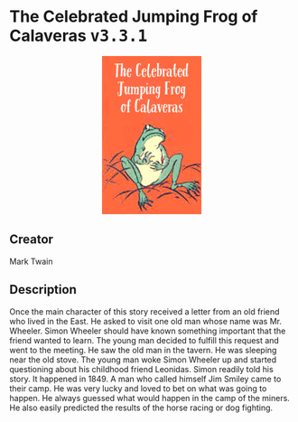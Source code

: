 
# The Celebrated Jumping Frog of Calaveras <kbd>v3.3.1</kbd>

<center>
  <img src="./cover-1024.jpg"/>
</center>

## Creator
Mark Twain

## Description
Once the main character of this story received a letter from an old friend who lived in the East. He asked to visit one old man whose name was Mr. Wheeler. Simon Wheeler should have known something important that the friend wanted to learn. The young man decided to fulfill this request and went to the meeting. He saw the old man in the tavern. He was sleeping near the old stove. The young man woke Simon Wheeler up and started questioning about his childhood friend Leonidas. Simon readily told his story. It happened in 1849.  A man who called himself Jim Smiley came to their camp. He was very lucky and loved to bet on what was going to happen. He always guessed what would happen in the camp of the miners. He also easily predicted the results of the horse racing or dog fighting.
